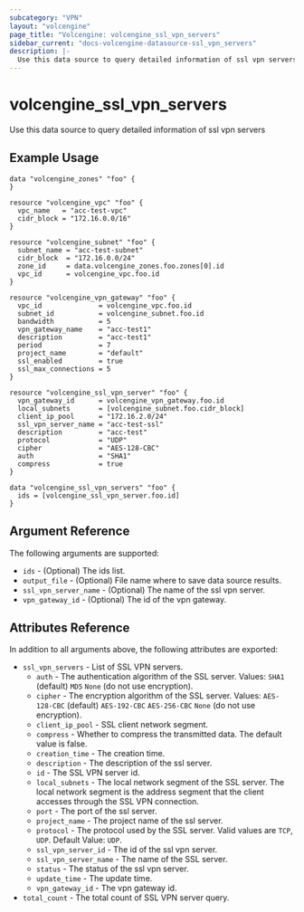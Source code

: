 ```yaml
---
subcategory: "VPN"
layout: "volcengine"
page_title: "Volcengine: volcengine_ssl_vpn_servers"
sidebar_current: "docs-volcengine-datasource-ssl_vpn_servers"
description: |-
  Use this data source to query detailed information of ssl vpn servers
---
```

# volcengine_ssl_vpn_servers
Use this data source to query detailed information of ssl vpn servers
## Example Usage
```hcl
data "volcengine_zones" "foo" {
}

resource "volcengine_vpc" "foo" {
  vpc_name   = "acc-test-vpc"
  cidr_block = "172.16.0.0/16"
}

resource "volcengine_subnet" "foo" {
  subnet_name = "acc-test-subnet"
  cidr_block  = "172.16.0.0/24"
  zone_id     = data.volcengine_zones.foo.zones[0].id
  vpc_id      = volcengine_vpc.foo.id
}

resource "volcengine_vpn_gateway" "foo" {
  vpc_id              = volcengine_vpc.foo.id
  subnet_id           = volcengine_subnet.foo.id
  bandwidth           = 5
  vpn_gateway_name    = "acc-test1"
  description         = "acc-test1"
  period              = 7
  project_name        = "default"
  ssl_enabled         = true
  ssl_max_connections = 5
}

resource "volcengine_ssl_vpn_server" "foo" {
  vpn_gateway_id      = volcengine_vpn_gateway.foo.id
  local_subnets       = [volcengine_subnet.foo.cidr_block]
  client_ip_pool      = "172.16.2.0/24"
  ssl_vpn_server_name = "acc-test-ssl"
  description         = "acc-test"
  protocol            = "UDP"
  cipher              = "AES-128-CBC"
  auth                = "SHA1"
  compress            = true
}

data "volcengine_ssl_vpn_servers" "foo" {
  ids = [volcengine_ssl_vpn_server.foo.id]
}
```
## Argument Reference
The following arguments are supported:
* `ids` - (Optional) The ids list.
* `output_file` - (Optional) File name where to save data source results.
* `ssl_vpn_server_name` - (Optional) The name of the ssl vpn server.
* `vpn_gateway_id` - (Optional) The id of the vpn gateway.

## Attributes Reference
In addition to all arguments above, the following attributes are exported:
* `ssl_vpn_servers` - List of SSL VPN servers.
    * `auth` - The authentication algorithm of the SSL server.
Values:
`SHA1` (default)
`MD5`
`None` (do not use encryption).
    * `cipher` - The encryption algorithm of the SSL server.
Values:
`AES-128-CBC` (default)
`AES-192-CBC`
`AES-256-CBC`
`None` (do not use encryption).
    * `client_ip_pool` - SSL client network segment.
    * `compress` - Whether to compress the transmitted data. The default value is false.
    * `creation_time` - The creation time.
    * `description` - The description of the ssl server.
    * `id` - The SSL VPN server id.
    * `local_subnets` - The local network segment of the SSL server. The local network segment is the address segment that the client accesses through the SSL VPN connection.
    * `port` - The port of the ssl server.
    * `project_name` - The project name of the ssl server.
    * `protocol` - The protocol used by the SSL server. Valid values are `TCP`, `UDP`. Default Value: `UDP`.
    * `ssl_vpn_server_id` - The id of the ssl vpn server.
    * `ssl_vpn_server_name` - The name of the SSL server.
    * `status` - The status of the ssl vpn server.
    * `update_time` - The update time.
    * `vpn_gateway_id` - The vpn gateway id.
* `total_count` - The total count of SSL VPN server query.


